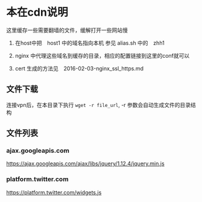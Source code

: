 # 本在cdn说明
这里缓存一些需要翻墙的文件，缓解打开一些网站慢

1. 在host中把　host1 中的域名指向本机
参见 alias.sh 中的　zhh1
2. nginx 中代理这些域名到缓存的目录，相应的配置链接到这里的conf就可以

3. cert 生成的方法见　2016-02-03-nginx_ssl_https.md



## 文件下载
连接vpn后，在本目录下执行 `wget -r file_url`, -r 参数会自动生成文件的目录结构


## 文件列表

### ajax.googleapis.com
https://ajax.googleapis.com/ajax/libs/jquery/1.12.4/jquery.min.js

### platform.twitter.com
https://platform.twitter.com/widgets.js